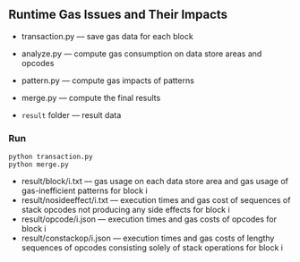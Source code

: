 ## Runtime Gas Issues and Their Impacts

- transaction.py –– save gas data for each block

- analyze.py –– compute gas consumption on data store areas and opcodes

- pattern.py –– compute gas impacts of patterns

- merge.py –– compute the final results

- ```result``` folder –– result data

### Run
```
python transaction.py
python merge.py
```
- result/block/i.txt –– gas usage on each data store area and gas usage of gas-inefficient patterns for block i
- result/nosideeffect/i.txt –– execution times and gas cost of sequences of stack opcodes not producing any side effects for block i
- result/opcode/i.json –– execution times and gas costs of opcodes for block i
- result/constackop/i.json –– execution times and gas costs of lengthy sequences of opcodes consisting solely of stack operations for block i


